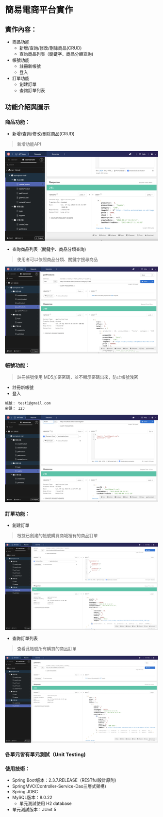 # 簡易電商平台實作
## 實作內容：
- 商品功能
  - 新增/查詢/修改/刪除商品(CRUD)
  - 查詢商品列表（關鍵字、商品分類查詢)
- 帳號功能
  - 註冊新帳號
  - 登入
- 訂單功能
  - 創建訂單
  - 查詢訂單列表
 
## 功能介紹與圖示

### 商品功能：
- 新增/查詢/修改/刪除商品(CRUD)

> 新增功能API

![新增功能API](新增商品.png)
- 查詢商品列表（關鍵字、商品分類查詢)

> 使用者可以依照商品分類、關鍵字搜尋商品

![新增功能API](查詢商品列表(關鍵字、分類查詢).png)

### 帳號功能：

> 註冊帳號使用 MD5加密密碼，並不顯示密碼出來，防止帳號洩密

- 註冊新帳號
- 登入
```bash
帳號： test1@gmail.com
密碼： 123
```
![新增功能API](創建新帳號.png)

### 訂單功能：
- 創建訂單
> 根據已創建的帳號購買商城裡有的商品訂單

![新增功能API](創建訂單.png)
- 查詢訂單列表
> 查看此帳號所有購買的商品訂單

![新增功能API](查詢訂單列表.png)

### 各單元皆有單元測試（Unit Testing)

### 使用技術：

- Spring Boot版本：2.3.7.RELEASE（RESTful設計原則)
- SpringMVC(Controller-Service-Dao三層式架構)
- Spring JDBC
- MySQL版本：8.0.22
  - 單元測試使用 H2 database
- 單元測試版本：JUnit 5
